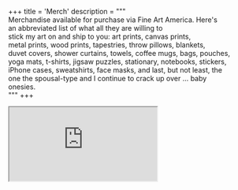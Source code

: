 +++
title = 'Merch'
description = """\
Merchandise available for purchase via Fine Art America. Here's \
an abbreviated list of what all they are willing to \
stick my art on and ship to you: art prints, canvas prints, \
metal prints, wood prints, tapestries, throw pillows, blankets, \
duvet covers, shower curtains, towels, coffee mugs, bags, pouches, \
yoga mats, t-shirts, jigsaw puzzles, stationary, notebooks, stickers, \
iPhone cases, sweatshirts, face masks, and last, but not least, the \
one the spousal-type and I continue to crack up over … baby \
onesies.\
"""
+++
<script type='text/javascript' src='https://fineartamerica.com/widgetshoppingcart/widgetscripts.php'></script>
<iframe src='https://fineartamerica.com/widgetshoppingcart/widgets.php?memberidtype=artistid&memberid=1102255&widgetid=5&domainid=0' scrolling='no'></iframe>

<script type="text/javascript" src="https://www.redbubble.com/assets/external_portfolio.js"></script>
<script id="rb-xzfcxvzx" type="text/javascript">new RBExternalPortfolio('www.redbubble.com', 'moonbuck', 2, 2).renderIframe();</script>